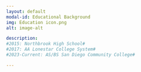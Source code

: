 ```yaml
---
layout: default
modal-id: Educational Background
img: Education icon.png
alt: image-alt

description: 
#2015: Northbrook High School#
#2017: AA Lonestar College System#
#2023-Current: AS/BS San Diego Community College#

---
```

